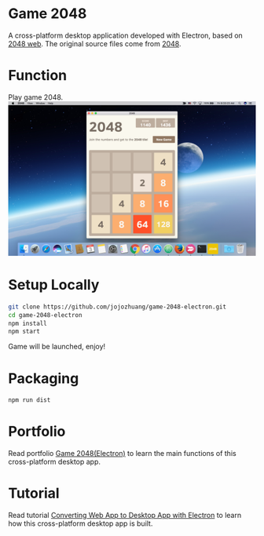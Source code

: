 # Game 2048
A cross-platform desktop application developed with Electron, based on [2048 web](https://gabrielecirulli.github.io/2048/). The original source files come from [2048](https://github.com/gabrielecirulli/2048).

# Function
Play game 2048.
![image](/public/2048.png)

# Setup Locally
```bash
git clone https://github.com/jojozhuang/game-2048-electron.git
cd game-2048-electron
npm install
npm start
```
Game will be launched, enjoy!

# Packaging
```bash
npm run dist
```

# Portfolio 
Read portfolio [Game 2048(Electron)](http://jojozhuang.github.io/portfolio/game-2048-electron/) to learn the main functions of this cross-platform desktop app.

# Tutorial
Read tutorial [Converting Web App to Desktop App with Electron](http://jojozhuang.github.io/tutorial/nodejs/converting-web-app-to-desktop-app-with-electron/) to learn how this cross-platform desktop app is built.
